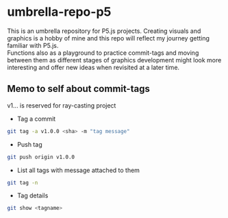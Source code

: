 # umbrella-repo-p5
This is an umbrella repository for P5.js projects. Creating visuals and graphics is a hobby of mine and this repo will reflect my journey getting familiar with P5.js.  
Functions also as a playground to practice commit-tags and moving between them as different stages of graphics development might look more interesting  and offer new ideas when revisited at a later time.  

## Memo to self about commit-tags 

v1... is reserved for ray-casting project
- Tag a commit
```sh
git tag -a v1.0.0 <sha> -m "tag message"
```
- Push tag
```sh
git push origin v1.0.0
```
- List all tags with message attached to them
```sh
git tag -n
```
- Tag details
```sh
git show <tagname>

